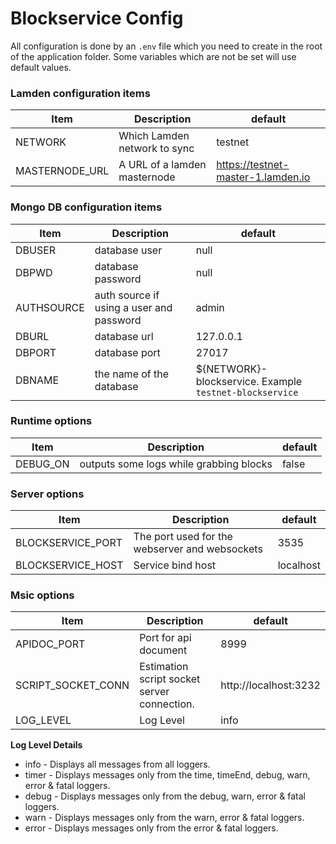 
# Blockservice Config


All configuration is done by an ```.env``` file which you need to create in the root of the application folder. Some variables which are not be set will use default values.  

### Lamden configuration items

|  Item   | Description  | default |
|  ----  | ----  | ---- |
| NETWORK   |  Which Lamden network to sync | testnet |
| MASTERNODE_URL  |  A URL of a lamden masternode | https://testnet-master-1.lamden.io |

### Mongo DB configuration items

|  Item   | Description  | default |
|  ----  | ----  | ---- |
| DBUSER |  database user | null |
| DBPWD  |  database password | null |
| AUTHSOURCE |  auth source if using a user and password | admin |
| DBURL  |  database url | 127.0.0.1 |
| DBPORT |  database port | 27017 |
| DBNAME |  the name of the database | ${NETWORK}-blockservice. Example ```testnet-blockservice```|


### Runtime options

|  Item   | Description  | default |
|  ----  | ----  | ---- |
| DEBUG_ON |  outputs some logs while grabbing blocks | false |

### Server options

|  Item   | Description  | default |
|  ----  | ----  | ---- |
| BLOCKSERVICE_PORT   |  The port used for the webserver and websockets | 3535 |
| BLOCKSERVICE_HOST  |  Service bind host| localhost|

### Msic options

|  Item   | Description  | default |
|  ----  | ----  | ---- |
| APIDOC_PORT   | Port for api document | 8999 |
| SCRIPT_SOCKET_CONN |  Estimation script socket server connection. | http://localhost:3232 |
| LOG_LEVEL | Log Level | info |

**Log Level Details**
- info - Displays all messages from all loggers.
- timer - Displays messages only from the time, timeEnd, debug, warn, error & fatal loggers.
- debug - Displays messages only from the debug, warn, error & fatal loggers.
- warn - Displays messages only from the warn, error & fatal loggers.
- error - Displays messages only from the error & fatal loggers.


